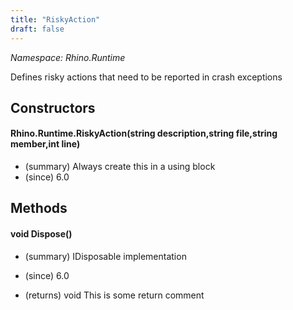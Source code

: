 ```yaml
---
title: "RiskyAction"
draft: false
---
```


*Namespace: Rhino.Runtime*

   Defines risky actions that need to be reported in crash exceptions
   
## Constructors
#### Rhino.Runtime.RiskyAction(string description,string file,string member,int line)
- (summary)  Always create this in a using block 
- (since) 6.0
## Methods
#### void Dispose()
- (summary) 
     IDisposable implementation
     
- (since) 6.0
- (returns) void This is some return comment
